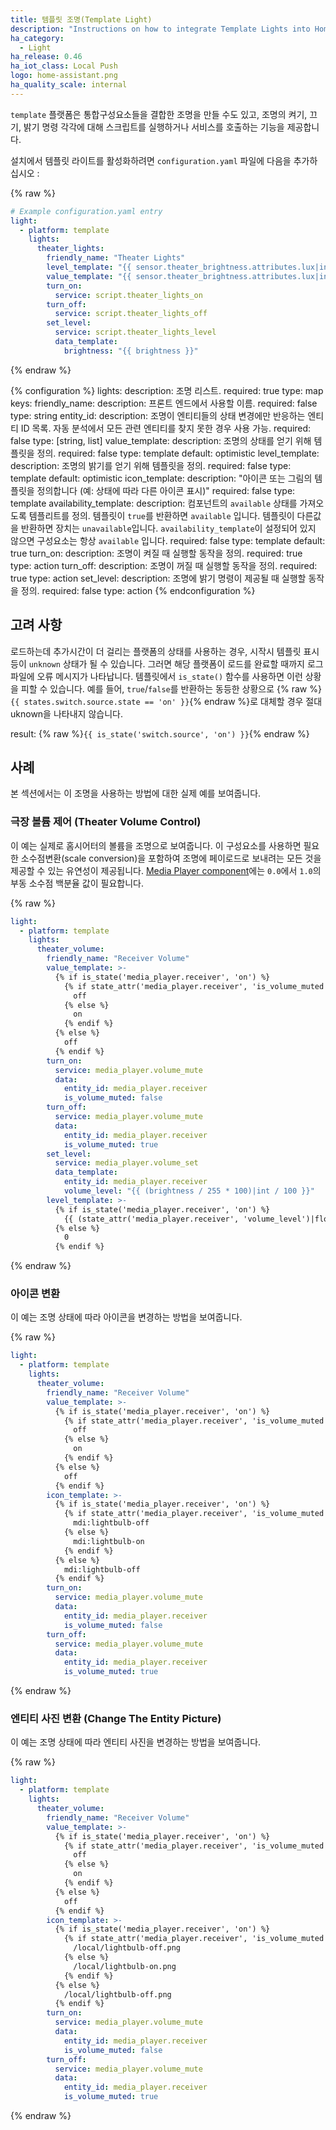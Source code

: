 ```yaml
---
title: 템플릿 조명(Template Light)
description: "Instructions on how to integrate Template Lights into Home Assistant."
ha_category:
  - Light
ha_release: 0.46
ha_iot_class: Local Push
logo: home-assistant.png
ha_quality_scale: internal
---
```


`template` 플랫폼은 통합구성요소들을 결합한 조명을 만들 수도 있고, 조명의 켜기, 끄기, 밝기 명령 각각에 대해 스크립트를 실행하거나 서비스를 호출하는 기능을 제공합니다.

설치에서 템플릿 라이트를 활성화하려면 `configuration.yaml` 파일에 다음을 추가하십시오 :

{% raw %}

```yaml
# Example configuration.yaml entry
light:
  - platform: template
    lights:
      theater_lights:
        friendly_name: "Theater Lights"
        level_template: "{{ sensor.theater_brightness.attributes.lux|int }}"
        value_template: "{{ sensor.theater_brightness.attributes.lux|int > 0 }}"
        turn_on:
          service: script.theater_lights_on
        turn_off:
          service: script.theater_lights_off
        set_level:
          service: script.theater_lights_level
          data_template:
            brightness: "{{ brightness }}"
```

{% endraw %}

{% configuration %}
  lights:
    description: 조명 리스트.
    required: true
    type: map
    keys:
      friendly_name:
        description: 프론트 엔드에서 사용할 이름.
        required: false
        type: string
      entity_id:
        description: 조명이 엔티티들의 상태 변경에만 반응하는 엔티티 ID 목록. 자동 분석에서 모든 관련 엔티티를 찾지 못한 경우 사용 가능.
        required: false
        type: [string, list]
      value_template:
        description: 조명의 상태를 얻기 위해 템플릿을 정의.
        required: false
        type: template
        default: optimistic
      level_template:
        description: 조명의 밝기를 얻기 위해 템플릿을 정의.
        required: false
        type: template
        default: optimistic
      icon_template:
        description: "아이콘 또는 그림의 템플릿을 정의합니다 (예: 상태에 따라 다른 아이콘 표시)"
        required: false
        type: template
      availability_template:
        description: 컴포넌트의 `available` 상태를 가져오도록 템플리트를 정의. 템플릿이 `true`를 반환하면 `available` 입니다. 템플릿이 다른값을 반환하면 장치는 `unavailable`입니다. `availability_template`이 설정되어 있지 않으면 구성요소는 항상 `available` 입니다.
        required: false
        type: template
        default: true
      turn_on:
        description: 조명이 켜질 때 실행할 동작을 정의.
        required: true
        type: action
      turn_off:
        description: 조명이 꺼질 때 실행할 동작을 정의.
        required: true
        type: action
      set_level:
        description: 조명에 밝기 명령이 제공될 때 실행할 동작을 정의.
        required: false
        type: action
{% endconfiguration %}

## 고려 사항

로드하는데 추가시간이 더 걸리는 플랫폼의 상태를 사용하는 경우, 시작시 템플릿 표시등이 `unknown` 상태가 될 수 있습니다. 그러면 해당 플랫폼이 로드를 완료할 때까지 로그 파일에 오류 메시지가 나타납니다. 
템플릿에서 `is_state()` 함수를 사용하면 이런 상황을 피할 수 있습니다. 
예를 들어, `true`/`false`를 반환하는 동등한 상황으로 {% raw %}`{{ states.switch.source.state == 'on' }}`{% endraw %}로 대체할 경우 절대 uknown을 나타내지 않습니다. 

result:
{% raw %}`{{ is_state('switch.source', 'on') }}`{% endraw %}

## 사례 

본 섹션에서는 이 조명을 사용하는 방법에 대한 실제 예를 보여줍니다. 

### 극장 볼륨 제어 (Theater Volume Control)

이 예는 실제로 홈시어터의 볼륨을 조명으로 보여줍니다. 이 구성요소를 사용하면 필요한 소수점변환(scale conversion)을 포함하여 조명에 페이로드로 보내려는 모든 것을 제공할 수 있는 유연성이 제공됩니다. [Media Player component](/integrations/media_player/)에는 `0.0`에서 `1.0`의 부동 소수점 백분율 값이 필요합니다.


{% raw %}

```yaml
light:
  - platform: template
    lights:
      theater_volume:
        friendly_name: "Receiver Volume"
        value_template: >-
          {% if is_state('media_player.receiver', 'on') %}
            {% if state_attr('media_player.receiver', 'is_volume_muted') %}
              off
            {% else %}
              on
            {% endif %}
          {% else %}
            off
          {% endif %}
        turn_on:
          service: media_player.volume_mute
          data:
            entity_id: media_player.receiver
            is_volume_muted: false
        turn_off:
          service: media_player.volume_mute
          data:
            entity_id: media_player.receiver
            is_volume_muted: true
        set_level:
          service: media_player.volume_set
          data_template:
            entity_id: media_player.receiver
            volume_level: "{{ (brightness / 255 * 100)|int / 100 }}"
        level_template: >-
          {% if is_state('media_player.receiver', 'on') %}
            {{ (state_attr('media_player.receiver', 'volume_level')|float * 255)|int }}
          {% else %}
            0
          {% endif %}
```

{% endraw %}

### 아이콘 변환

이 예는 조명 상태에 따라 아이콘을 변경하는 방법을 보여줍니다.

{% raw %}

```yaml
light:
  - platform: template
    lights:
      theater_volume:
        friendly_name: "Receiver Volume"
        value_template: >-
          {% if is_state('media_player.receiver', 'on') %}
            {% if state_attr('media_player.receiver', 'is_volume_muted') %}
              off
            {% else %}
              on
            {% endif %}
          {% else %}
            off
          {% endif %}
        icon_template: >-
          {% if is_state('media_player.receiver', 'on') %}
            {% if state_attr('media_player.receiver', 'is_volume_muted') %}
              mdi:lightbulb-off
            {% else %}
              mdi:lightbulb-on
            {% endif %}
          {% else %}
            mdi:lightbulb-off
          {% endif %}
        turn_on:
          service: media_player.volume_mute
          data:
            entity_id: media_player.receiver
            is_volume_muted: false
        turn_off:
          service: media_player.volume_mute
          data:
            entity_id: media_player.receiver
            is_volume_muted: true
```

{% endraw %}

### 엔티티 사진 변환 (Change The Entity Picture)

이 예는 조명 상태에 따라 엔티티 사진을 변경하는 방법을 보여줍니다.

{% raw %}

```yaml
light:
  - platform: template
    lights:
      theater_volume:
        friendly_name: "Receiver Volume"
        value_template: >-
          {% if is_state('media_player.receiver', 'on') %}
            {% if state_attr('media_player.receiver', 'is_volume_muted') %}
              off
            {% else %}
              on
            {% endif %}
          {% else %}
            off
          {% endif %}
        icon_template: >-
          {% if is_state('media_player.receiver', 'on') %}
            {% if state_attr('media_player.receiver', 'is_volume_muted') %}
              /local/lightbulb-off.png
            {% else %}
              /local/lightbulb-on.png
            {% endif %}
          {% else %}
            /local/lightbulb-off.png
          {% endif %}
        turn_on:
          service: media_player.volume_mute
          data:
            entity_id: media_player.receiver
            is_volume_muted: false
        turn_off:
          service: media_player.volume_mute
          data:
            entity_id: media_player.receiver
            is_volume_muted: true
```

{% endraw %}
